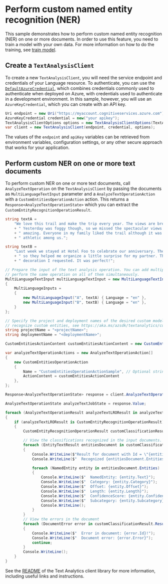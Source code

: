 # Perform custom named entity recognition (NER)

This sample demonstrates how to perform custom named entity recognition (NER) on one or more documents. In order to use this feature, you need to train a model with your own data. For more information on how to do the training, see [train model][train_model].

## Create a `TextAnalysisClient`

To create a new `TextAnalysisClient`, you will need the service endpoint and credentials of your Language resource. To authenticate, you can use the [`DefaultAzureCredential`][DefaultAzureCredential], which combines credentials commonly used to authenticate when deployed on Azure, with credentials used to authenticate in a development environment. In this sample, however, you will use an `AzureKeyCredential`, which you can create with an API key.

```C# Snippet:CreateTextAnalysisClientForSpecificApiVersion
Uri endpoint = new Uri("https://myaccount.cognitiveservices.azure.com");
AzureKeyCredential credential = new("your apikey");
TextAnalysisClientOptions options = new TextAnalysisClientOptions(TextAnalysisClientOptions.ServiceVersion.V2023_04_01);
var client = new TextAnalysisClient(endpoint, credential, options);
```

The values of the `endpoint` and `apiKey` variables can be retrieved from environment variables, configuration settings, or any other secure approach that works for your application.

## Perform custom NER on one or more text documents

To perform custom NER on one or more text documents, call `AnalyzeTextOperation` on the `TextAnalysisClient` by passing the documents as `MultiLanguageTextInput` parameter and a `AnalyzeTextOperationAction` with a `CustomEntitiesOperationAction` action. This returns a `Response<AnalyzeTextOperationState>` which you can extract the `CustomEntityRecognitionOperationResult`.

```C# Snippet:Sample8_AnalyzeTextOperation_CustomEntitiesOperationAction
string textA =
    "We love this trail and make the trip every year. The views are breathtaking and well worth the hike!"
    + " Yesterday was foggy though, so we missed the spectacular views. We tried again today and it was"
    + " amazing. Everyone in my family liked the trail although it was too challenging for the less"
    + " athletic among us.";

string textB =
    "Last week we stayed at Hotel Foo to celebrate our anniversary. The staff knew about our anniversary"
    + " so they helped me organize a little surprise for my partner. The room was clean and with the"
    + " decoration I requested. It was perfect!";

// Prepare the input of the text analysis operation. You can add multiple documents to this list and
// perform the same operation on all of them simultaneously.
MultiLanguageTextInput multiLanguageTextInput = new MultiLanguageTextInput()
{
    MultiLanguageInputs =
    {
        new MultiLanguageInput("A", textA) { Language = "en" },
        new MultiLanguageInput("B", textB) { Language = "en" },
    }
};

// Specify the project and deployment names of the desired custom model. To train your own custom model to
// recognize custom entities, see https://aka.ms/azsdk/textanalytics/customentityrecognition.
string projectName = "<projectName>";
string deploymentName = "<deploymentName>";

CustomEntitiesActionContent customEntitiesActionContent = new CustomEntitiesActionContent(projectName, deploymentName);

var analyzeTextOperationActions = new AnalyzeTextOperationAction[]
{
    new CustomEntitiesOperationAction
    {
        Name = "CustomEntitiesOperationActionSample", // Optional string for humans to identify action by name.
        ActionContent = customEntitiesActionContent
    },
};

Response<AnalyzeTextOperationState> response = client.AnalyzeTextOperation(multiLanguageTextInput, analyzeTextOperationActions);

AnalyzeTextOperationState analyzeTextJobState = response.Value;

foreach (AnalyzeTextOperationResult analyzeTextLROResult in analyzeTextJobState.Actions.Items)
{
    if (analyzeTextLROResult is CustomEntityRecognitionOperationResult)
    {
        CustomEntityRecognitionOperationResult customClassificationResult = (CustomEntityRecognitionOperationResult)analyzeTextLROResult;

        // View the classifications recognized in the input documents.
        foreach (EntityTextResult entitiesDocument in customClassificationResult.Results.Documents)
        {
            Console.WriteLine($"Result for document with Id = \"{entitiesDocument.Id}\":");
            Console.WriteLine($"  Recognized {entitiesDocument.Entities.Count} Entities:");

            foreach (NamedEntity entity in entitiesDocument.Entities)
            {
                Console.WriteLine($"  NamedEntity: {entity.Text}");
                Console.WriteLine($"  Category: {entity.Category}");
                Console.WriteLine($"  Offset: {entity.Offset}");
                Console.WriteLine($"  Length: {entity.Length}");
                Console.WriteLine($"  ConfidenceScore: {entity.ConfidenceScore}");
                Console.WriteLine($"  Subcategory: {entity.Subcategory}");
                Console.WriteLine();
            }
        }
        // View the errors in the document
        foreach (DocumentError error in customClassificationResult.Results.Errors)
        {
            Console.WriteLine($"  Error in document: {error.Id}!");
            Console.WriteLine($"  Document error: {error.Error}");
            continue;
        }
        Console.WriteLine();
    }
}
```

See the [README] of the Text Analytics client library for more information, including useful links and instructions.

<!-- LINKS -->
[train_model]: https://aka.ms/azsdk/textanalytics/customentityrecognition
[README]: https://github.com/Azure/azure-sdk-for-net/blob/main/sdk/cognitivelanguage/Azure.AI.Language.Text/samples/README.md
[DefaultAzureCredential]: https://github.com/Azure/azure-sdk-for-net/blob/main/sdk/identity/Azure.Identity/README.md
